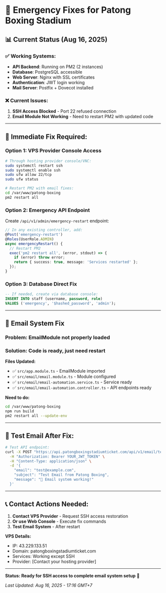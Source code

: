 # 🚨 Emergency Fixes for Patong Boxing Stadium

## 📊 **Current Status** (Aug 16, 2025)

### ✅ **Working Systems:**
- **API Backend**: Running on PM2 (2 instances)
- **Database**: PostgreSQL accessible 
- **Web Server**: Nginx with SSL certificates
- **Authentication**: JWT login working
- **Mail Server**: Postfix + Dovecot installed

### ❌ **Current Issues:**
1. **SSH Access Blocked** - Port 22 refused connection
2. **Email Module Not Working** - Need to restart PM2 with updated code

---

## 🔧 **Immediate Fix Required:**

### **Option 1: VPS Provider Console Access**
```bash
# Through hosting provider console/VNC:
sudo systemctl restart ssh
sudo systemctl enable ssh  
sudo ufw allow 22/tcp
sudo ufw status

# Restart PM2 with email fixes:
cd /var/www/patong-boxing
pm2 restart all
```

### **Option 2: Emergency API Endpoint** 
Create `/api/v1/admin/emergency-restart` endpoint:

```typescript
// In any existing controller, add:
@Post('emergency-restart')
@Roles(UserRole.ADMIN)
async emergencyRestart() {
  // Restart PM2
  exec('pm2 restart all', (error, stdout) => {
    if (error) throw error;
    return { success: true, message: 'Services restarted' };
  });
}
```

### **Option 3: Database Direct Fix**
```sql
-- If needed, create via database console:
INSERT INTO staff (username, password, role) 
VALUES ('emergency', '$hashed_password', 'admin');
```

---

## 📧 **Email System Fix**

### **Problem:** EmailModule not properly loaded
### **Solution:** Code is ready, just need restart

**Files Updated:**
- ✅ `src/app.module.ts` - EmailModule imported
- ✅ `src/email/email.module.ts` - Module configured  
- ✅ `src/email/email-automation.service.ts` - Service ready
- ✅ `src/email/email-automation.controller.ts` - API endpoints ready

**Need to do:**
```bash
cd /var/www/patong-boxing
npm run build
pm2 restart all --update-env
```

---

## 🧪 **Test Email After Fix:**

```bash
# Test API endpoint:
curl -X POST "https://api.patongboxingstadiumticket.com/api/v1/email/test" \
  -H "Authorization: Bearer YOUR_JWT_TOKEN" \
  -H "Content-Type: application/json" \
  -d '{
    "email": "test@example.com",
    "subject": "Test Email from Patong Boxing",
    "message": "🎫 Email system working!"
  }'
```

---

## 📞 **Contact Actions Needed:**

1. **Contact VPS Provider** - Request SSH access restoration
2. **Or use Web Console** - Execute fix commands
3. **Test Email System** - After restart

**VPS Details:**
- IP: 43.229.133.51
- Domain: patongboxingstadiumticket.com  
- Services: Working except SSH
- Provider: [Contact your hosting provider]

---

**Status: Ready for SSH access to complete email system setup** 🚀

*Last Updated: Aug 16, 2025 - 17:16 GMT+7*
